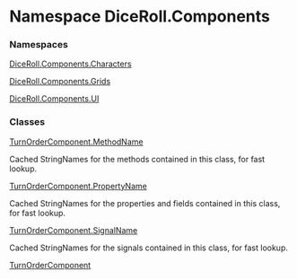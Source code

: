 # <a id="DiceRoll_Components"></a> Namespace DiceRoll.Components

### Namespaces

 [DiceRoll.Components.Characters](DiceRoll.Components.Characters.md)

 [DiceRoll.Components.Grids](DiceRoll.Components.Grids.md)

 [DiceRoll.Components.UI](DiceRoll.Components.UI.md)

### Classes

 [TurnOrderComponent.MethodName](DiceRoll.Components.TurnOrderComponent.MethodName.md)

Cached StringNames for the methods contained in this class, for fast lookup.

 [TurnOrderComponent.PropertyName](DiceRoll.Components.TurnOrderComponent.PropertyName.md)

Cached StringNames for the properties and fields contained in this class, for fast lookup.

 [TurnOrderComponent.SignalName](DiceRoll.Components.TurnOrderComponent.SignalName.md)

Cached StringNames for the signals contained in this class, for fast lookup.

 [TurnOrderComponent](DiceRoll.Components.TurnOrderComponent.md)

